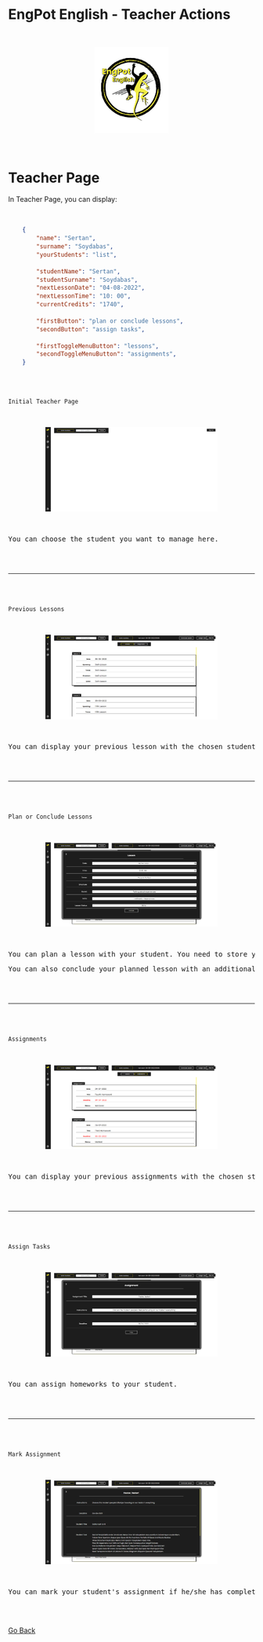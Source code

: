 <h1>EngPot English - Teacher Actions</h1>

<br>

<p align="center">
  <img src="../media/logo/EngPotLogo.png" alt="EngPot Logo" width=30%>
</p>

<br>

<h1>Teacher Page</h1>

In Teacher Page, you can display:

<br>

```json
    {
        "name": "Sertan",
        "surname": "Soydabas",
        "yourStudents": "list",

        "studentName": "Sertan",
        "studentSurname": "Soydabas",
        "nextLessonDate": "04-08-2022",
        "nextLessonTime": "10: 00",
        "currentCredits": "1740",

        "firstButton": "plan or conclude lessons",
        "secondButton": "assign tasks",

        "firstToggleMenuButton": "lessons",
        "secondToggleMenuButton": "assignments",
    }
```

<br><br>

<code>Initial Teacher Page</code>

<br>

<p align="center">
  <img src="../media/tutorials/Teacher/teacherPageBlank.png" alt="EngPot Logo" width=70%>
</p>

<br>

<pre>You can choose the student you want to manage here.</pre>

<br><br>

---

<br><br>

<code>Previous Lessons</code>

<br>

<p align="center">
  <img src="../media/tutorials/Teacher/teacherPage.png" alt="EngPot Logo" width=70%>
</p>

<br>

<pre>You can display your previous lesson with the chosen student.</pre>

<br><br>

---

<br><br>

<code>Plan or Conclude Lessons</code>

<br>

<p align="center">
  <img src="../media/tutorials/Teacher/teacherPagePlanConclude.png" alt="EngPot Logo" width=70%>
</p>

<br>

<pre>You can plan a lesson with your student. You need to store your topics and lesson time to plan it.</pre>

<pre>You can also conclude your planned lesson with an additional field on lesson status - done, postponed, cancelled, ghosted.</pre>

<br><br>

---

<br><br>

<code>Assignments</code>

<br>

<p align="center">
  <img src="../media/tutorials/Teacher/teacherPage2.png" alt="EngPot Logo" width=70%>
</p>

<br>

<pre>You can display your previous assignments with the chosen student.</pre>

<br><br>

---

<br><br>

<code>Assign Tasks</code>

<br>

<p align="center">
  <img src="../media/tutorials/Teacher/teacherPageAssignment.png" alt="EngPot Logo" width=70%>
</p>

<br>

<pre>You can assign homeworks to your student.</pre>

<br><br>

---

<br><br>

<code>Mark Assignment</code>

<br>

<p align="center">
  <img src="../media/tutorials/Teacher/teacherPageMarkAssignment.png" alt="EngPot Logo" width=70%>
</p>

<br>

<pre>You can mark your student's assignment if he/she has completed it.</pre>

<br><br>

[Go Back](../README.md)